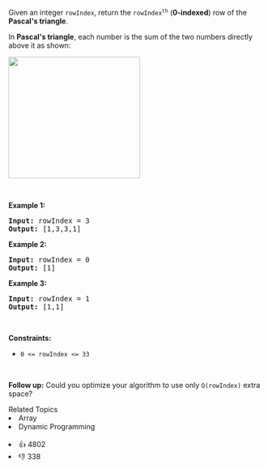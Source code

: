 <p>Given an integer <code>rowIndex</code>, return the <code>rowIndex<sup>th</sup></code> (<strong>0-indexed</strong>) row of the <strong>Pascal's triangle</strong>.</p>

<p>In <strong>Pascal's triangle</strong>, each number is the sum of the two numbers directly above it as shown:</p> 
<img alt="" src="https://upload.wikimedia.org/wikipedia/commons/0/0d/PascalTriangleAnimated2.gif" style="height:240px; width:260px" /> 
<p>&nbsp;</p> 
<p><strong class="example">Example 1:</strong></p> 
<pre><strong>Input:</strong> rowIndex = 3
<strong>Output:</strong> [1,3,3,1]
</pre>
<p><strong class="example">Example 2:</strong></p> 
<pre><strong>Input:</strong> rowIndex = 0
<strong>Output:</strong> [1]
</pre>
<p><strong class="example">Example 3:</strong></p> 
<pre><strong>Input:</strong> rowIndex = 1
<strong>Output:</strong> [1,1]
</pre> 
<p>&nbsp;</p> 
<p><strong>Constraints:</strong></p>

<ul> 
 <li><code>0 &lt;= rowIndex &lt;= 33</code></li> 
</ul>

<p>&nbsp;</p> 
<p><strong>Follow up:</strong> Could you optimize your algorithm to use only <code>O(rowIndex)</code> extra space?</p>

<div><div>Related Topics</div><div><li>Array</li><li>Dynamic Programming</li></div></div><br><div><li>👍 4802</li><li>👎 338</li></div>